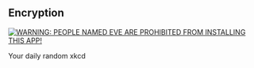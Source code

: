## Encryption
[![WARNING: PEOPLE NAMED EVE ARE PROHIBITED FROM INSTALLING THIS APP!](https://imgs.xkcd.com/comics/encryption.png)](https://xkcd.com/2691/ "WARNING: PEOPLE NAMED EVE ARE PROHIBITED FROM INSTALLING THIS APP!")

Your daily random xkcd
